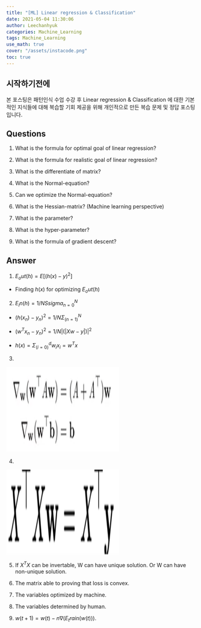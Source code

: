 ```yaml
---
title: "[ML] Linear regression & Classification"
date: 2021-05-04 11:30:06
author: Leechanhyuk
categories: Machine_Learning
tags: Machine_Learning
use_math: true
cover: "/assets/instacode.png"
toc: true
---
```


## 시작하기전에

본 포스팅은 패턴인식 수업 수강 후 Linear regression & Classification 에 대한 기본적인 지식들에 대해 복습할 기회 제공을 위해 개인적으로 만든 복습 문제 및 정답 포스팅입니다.

## Questions

 1. What is the formula for optimal goal of linear regression?

 2. What is the formula for realistic goal of linear regression?

 3. What is the differentiate of matrix?

 4. What is the Normal-equation?

 5. Can we optimize the Normal-equation?

 6. What is the Hessian-matrix? (Machine learning perspective)

 7. What is the parameter?

 8. What is the hyper-parameter?

 9. What is the formula of gradient descent?

## Answer

 1. $E_out (h)=E[(h(x)-y)^2]$

   - Finding $h(x)$ for optimizing $E_out(h)$

 2. $E_in (h)=1/N Ssigma_{n=0}^{N}$
 
 -  $(h(x_n )-y_n )^2 = 1/N \Sigma_(n=1)^N$
 
 -  $(w^T x_n-y_n )^2=1/N |(|Xw-y|)|^2$

 - $h(x)= \Sigma_(i=0)^d w_i x_i=w^T x$

 3. 

   <img src="/assets/image/class3/matrix.png" width="300px" height="225px" title="title" alt="title"> 

 4. 

   <img src="/assets/image/class3/normal.png" width="300px" height="225px" title="title" alt="title"> 

 5. If $X^T X$ can be invertable, W can have unique solution. Or W can have non-unique solution.

 6. The matrix able to proving that loss is convex.

 7. The variables optimized by machine.

 8. The variables determined by human.

 9. $w(t+1) = w(t) - n\nabla(E_train(w(t)))$.


